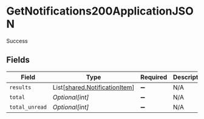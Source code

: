 # GetNotifications200ApplicationJSON

Success


## Fields

| Field                                                                    | Type                                                                     | Required                                                                 | Description                                                              | Example                                                                  |
| ------------------------------------------------------------------------ | ------------------------------------------------------------------------ | ------------------------------------------------------------------------ | ------------------------------------------------------------------------ | ------------------------------------------------------------------------ |
| `results`                                                                | List[[shared.NotificationItem](../../models/shared/notificationitem.md)] | :heavy_minus_sign:                                                       | N/A                                                                      |                                                                          |
| `total`                                                                  | *Optional[int]*                                                          | :heavy_minus_sign:                                                       | N/A                                                                      | 1                                                                        |
| `total_unread`                                                           | *Optional[int]*                                                          | :heavy_minus_sign:                                                       | N/A                                                                      | 1                                                                        |